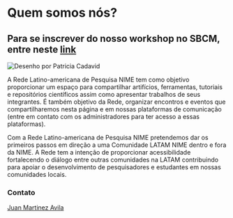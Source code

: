 # Quem somos nós?

## Para se inscrever do nosso workshop no SBCM, entre neste [link](workshop/pagina-inicial.md)

![Desenho por Patricia Cadavid](<.gitbook/assets/LatamNimeLogoBlack\_ (1).png>)

A Rede Latino-americana de Pesquisa NIME tem como objetivo proporcionar um espaço para compartilhar artifícios, ferramentas, tutoriais e repositórios científicos assim como apresentar trabalhos de seus integrantes. É também objetivo da Rede, organizar encontros e eventos que compartilharemos nesta página e em nossas plataformas de comunicação (entre em contato com os administradores para ter acesso a essas plataformas).

Com a Rede Latino-americana de Pesquisa NIME pretendemos dar os primeiros passos em direção a uma Comunidade LATAM NIME dentro e fora da NIME. A Rede tem a intenção de proporcionar acessibilidade fortalecendo o diálogo entre outras comunidades na LATAM contribuindo para apoiar o desenvolvimento de pesquisadores e estudantes em nossas comunidades locais.

### Contato

[Juan Martinez Avila](mailto:psxjpma@nott.ac.uk)
